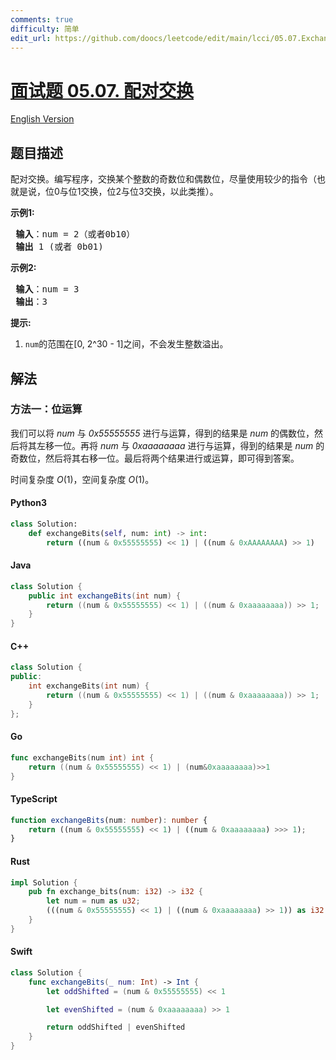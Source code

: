 ```yaml
---
comments: true
difficulty: 简单
edit_url: https://github.com/doocs/leetcode/edit/main/lcci/05.07.Exchange/README.md
---
```


<!-- problem:start -->

# [面试题 05.07. 配对交换](https://leetcode.cn/problems/exchange-lcci)

[English Version](/lcci/05.07.Exchange/README_EN.md)

## 题目描述

<!-- description:start -->

<p>配对交换。编写程序，交换某个整数的奇数位和偶数位，尽量使用较少的指令（也就是说，位0与位1交换，位2与位3交换，以此类推）。</p>

<p> <strong>示例1:</strong></p>

<pre>
<strong> 输入</strong>：num = 2（或者0b10）
<strong> 输出</strong> 1 (或者 0b01)
</pre>

<p> <strong>示例2:</strong></p>

<pre>
<strong> 输入</strong>：num = 3
<strong> 输出</strong>：3
</pre>

<p> <strong>提示:</strong></p>

<ol>
<li><code>num</code>的范围在[0, 2^30 - 1]之间，不会发生整数溢出。</li>
</ol>

<!-- description:end -->

## 解法

<!-- solution:start -->

### 方法一：位运算

我们可以将 $\textit{num}$ 与 $\textit{0x55555555}$ 进行与运算，得到的结果是 $\textit{num}$ 的偶数位，然后将其左移一位。再将 $\textit{num}$ 与 $\textit{0xaaaaaaaa}$ 进行与运算，得到的结果是 $\textit{num}$ 的奇数位，然后将其右移一位。最后将两个结果进行或运算，即可得到答案。

时间复杂度 $O(1)$，空间复杂度 $O(1)$。

<!-- tabs:start -->

#### Python3

```python
class Solution:
    def exchangeBits(self, num: int) -> int:
        return ((num & 0x55555555) << 1) | ((num & 0xAAAAAAAA) >> 1)
```

#### Java

```java
class Solution {
    public int exchangeBits(int num) {
        return ((num & 0x55555555) << 1) | ((num & 0xaaaaaaaa)) >> 1;
    }
}
```

#### C++

```cpp
class Solution {
public:
    int exchangeBits(int num) {
        return ((num & 0x55555555) << 1) | ((num & 0xaaaaaaaa)) >> 1;
    }
};
```

#### Go

```go
func exchangeBits(num int) int {
	return ((num & 0x55555555) << 1) | (num&0xaaaaaaaa)>>1
}
```

#### TypeScript

```ts
function exchangeBits(num: number): number {
    return ((num & 0x55555555) << 1) | ((num & 0xaaaaaaaa) >>> 1);
}
```

#### Rust

```rust
impl Solution {
    pub fn exchange_bits(num: i32) -> i32 {
        let num = num as u32;
        (((num & 0x55555555) << 1) | ((num & 0xaaaaaaaa) >> 1)) as i32
    }
}
```

#### Swift

```swift
class Solution {
    func exchangeBits(_ num: Int) -> Int {
        let oddShifted = (num & 0x55555555) << 1

        let evenShifted = (num & 0xaaaaaaaa) >> 1

        return oddShifted | evenShifted
    }
}
```

<!-- tabs:end -->

<!-- solution:end -->

<!-- problem:end -->
